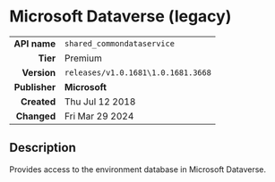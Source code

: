 # Microsoft Dataverse (legacy)
| | |
|-:|-|
|**API name**|`shared_commondataservice`|
|**Tier**|Premium|
|**Version**|`releases/v1.0.1681\1.0.1681.3668`|
|**Publisher**|**Microsoft**|
|**Created**|Thu Jul 12 2018|
|**Changed**|Fri Mar 29 2024|

## Description
Provides access to the environment database in Microsoft Dataverse.
